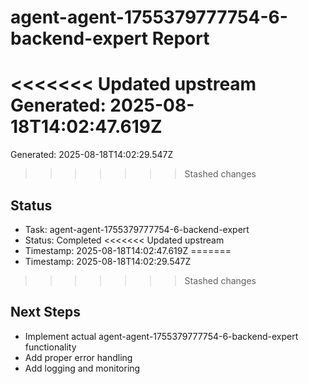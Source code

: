 # agent-agent-1755379777754-6-backend-expert Report

<<<<<<< Updated upstream
Generated: 2025-08-18T14:02:47.619Z
=======
Generated: 2025-08-18T14:02:29.547Z
>>>>>>> Stashed changes

## Status
- Task: agent-agent-1755379777754-6-backend-expert
- Status: Completed
<<<<<<< Updated upstream
- Timestamp: 2025-08-18T14:02:47.619Z
=======
- Timestamp: 2025-08-18T14:02:29.547Z
>>>>>>> Stashed changes

## Next Steps
- Implement actual agent-agent-1755379777754-6-backend-expert functionality
- Add proper error handling
- Add logging and monitoring
